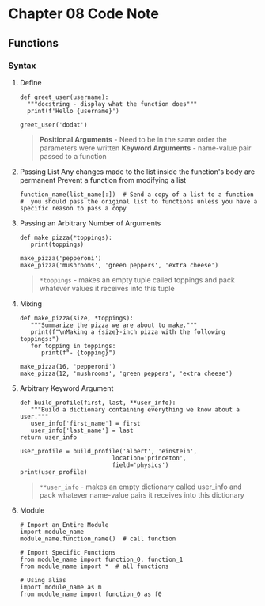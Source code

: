 # Chapter 08 Code Note
## Functions
### Syntax
1. Define
    ```
   def greet_user(username):
      """docstring - display what the function does"""
      print(f'Hello {username}')
   
   greet_user('dodat')
   ```
   
   > **Positional Arguments** - Need to be in the same order the parameters were written
   > **Keyword Arguments** - name-value pair passed to a function

2. Passing List
   Any changes made to the list inside the function's body are permanent
   Prevent a function from modifying a list
   ```
   function_name(list_name[:])  # Send a copy of a list to a function
   #  you should pass the original list to functions unless you have a specific reason to pass a copy
   ```
   
3. Passing an Arbitrary Number of Arguments
   ```
   def make_pizza(*toppings):
      print(toppings)
   
   make_pizza('pepperoni')
   make_pizza('mushrooms', 'green peppers', 'extra cheese')
   ```
   > `*toppings` - makes an empty tuple called toppings and pack whatever values it receives into this tuple 

4. Mixing
   ```
   def make_pizza(size, *toppings): 
      """Summarize the pizza we are about to make."""
      print(f"\nMaking a {size}-inch pizza with the following toppings:") 
      for topping in toppings: 
         print(f"- {topping}") 

   make_pizza(16, 'pepperoni') 
   make_pizza(12, 'mushrooms', 'green peppers', 'extra cheese')
   ```
   
5. Arbitrary Keyword Argument
   ```
   def build_profile(first, last, **user_info):
      """Build a dictionary containing everything we know about a user."""
      user_info['first_name'] = first
      user_info['last_name'] = last
   return user_info
 
   user_profile = build_profile('albert', 'einstein',
                             location='princeton',
                             field='physics')
   print(user_profile)
   ```
   > `**user_info` - makes an empty dictionary called user_info and pack whatever name-value pairs it receives into this dictionary

6. Module
   ```
   # Import an Entire Module
   import module_name
   module_name.function_name()  # call function
   
   # Import Specific Functions
   from module_name import function_0, function_1
   from module_name import *  # all functions
   
   # Using alias
   import module_name as m
   from module_name import function_0 as f0
   ```